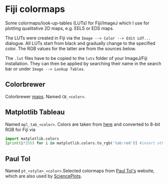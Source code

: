 # Fiji colormaps

Some colormaps/look-up-tables (LUTs) for Fiji/ImageJ which I use for plotting qualitative 2D maps, e.g. EELS or EDS maps.

The LUTs were created in Fiji via the `Image --> Color --> Edit LUT...` dialogue. All LUTs start from black and gradually change to the specified color. The RGB values for the latter are from the sources below.

The `.lut` files have to be copied to the `luts` folder of your ImageJ/Fiji installation. They can then be applied by searching their name in the search bar or under `Image --> Lookup Tables`.

## Colorbrewer

Colorbrewer [maps](https://colorbrewer2.org/?type=qualitative&scheme=Set1&n=9). Named `CB_<color>`.

## Matplotlib Tableau

Named `mpl_tab_<color>`. Colors are taken from [here](https://matplotlib.org/3.1.0/gallery/color/named_colors.html) and converted to 8-bit RGB for Fiji via

```python
import matplotlib.colors
[print(i*255) for i in matplotlib.colors.to_rgb('tab:red')] #insert other colors
```

## Paul Tol

Named `pt_<style>_<color>`.Selected colormaps from [Paul Tol's](https://personal.sron.nl/~pault/) website, which are also used by [SciencePlots](https://github.com/garrettj403/SciencePlots).